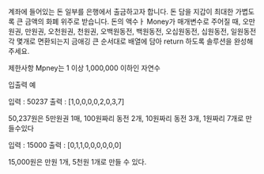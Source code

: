 계좌에 들어있는 돈 일부를 은행에서 출금하고자 합니다.
돈 담을 지갑이 최대한 가볍도록 큰 금액의 화폐 위주로 받습니다.
돈의 액수ㅏ Money가 매개변수로 주어질 때, 오만원권, 만원권, 오천원권, 천원권, 오백원동전, 백원동전, 오십원동전, 십원동전, 일원동전
각 몇개로 면환되는지 금애깅 큰 순서대로 배열에 담아 return 하도록 솔루션을 완성해 주세요.

제한사항
Mpney는 1 이상 1,000,000 이하인 자연수

입출력 예

입력 : 50237
출력 : [1,0,0,0,0,2,0,3,7]


50,237원은 5만원권 1매, 100원짜리 동전 2개, 10원짜리 동전 3개, 1원짜리 7개로 만들수있다


입력 : 15000
출력 : [0,1,1,0,0,0,0,0,0]

15,000원은 만원 1개, 5천원 1개로 만들 수 있다.
